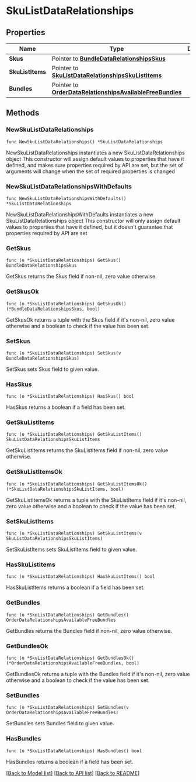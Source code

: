 # SkuListDataRelationships

## Properties

Name | Type | Description | Notes
------------ | ------------- | ------------- | -------------
**Skus** | Pointer to [**BundleDataRelationshipsSkus**](BundleDataRelationshipsSkus.md) |  | [optional] 
**SkuListItems** | Pointer to [**SkuListDataRelationshipsSkuListItems**](SkuListDataRelationshipsSkuListItems.md) |  | [optional] 
**Bundles** | Pointer to [**OrderDataRelationshipsAvailableFreeBundles**](OrderDataRelationshipsAvailableFreeBundles.md) |  | [optional] 

## Methods

### NewSkuListDataRelationships

`func NewSkuListDataRelationships() *SkuListDataRelationships`

NewSkuListDataRelationships instantiates a new SkuListDataRelationships object
This constructor will assign default values to properties that have it defined,
and makes sure properties required by API are set, but the set of arguments
will change when the set of required properties is changed

### NewSkuListDataRelationshipsWithDefaults

`func NewSkuListDataRelationshipsWithDefaults() *SkuListDataRelationships`

NewSkuListDataRelationshipsWithDefaults instantiates a new SkuListDataRelationships object
This constructor will only assign default values to properties that have it defined,
but it doesn't guarantee that properties required by API are set

### GetSkus

`func (o *SkuListDataRelationships) GetSkus() BundleDataRelationshipsSkus`

GetSkus returns the Skus field if non-nil, zero value otherwise.

### GetSkusOk

`func (o *SkuListDataRelationships) GetSkusOk() (*BundleDataRelationshipsSkus, bool)`

GetSkusOk returns a tuple with the Skus field if it's non-nil, zero value otherwise
and a boolean to check if the value has been set.

### SetSkus

`func (o *SkuListDataRelationships) SetSkus(v BundleDataRelationshipsSkus)`

SetSkus sets Skus field to given value.

### HasSkus

`func (o *SkuListDataRelationships) HasSkus() bool`

HasSkus returns a boolean if a field has been set.

### GetSkuListItems

`func (o *SkuListDataRelationships) GetSkuListItems() SkuListDataRelationshipsSkuListItems`

GetSkuListItems returns the SkuListItems field if non-nil, zero value otherwise.

### GetSkuListItemsOk

`func (o *SkuListDataRelationships) GetSkuListItemsOk() (*SkuListDataRelationshipsSkuListItems, bool)`

GetSkuListItemsOk returns a tuple with the SkuListItems field if it's non-nil, zero value otherwise
and a boolean to check if the value has been set.

### SetSkuListItems

`func (o *SkuListDataRelationships) SetSkuListItems(v SkuListDataRelationshipsSkuListItems)`

SetSkuListItems sets SkuListItems field to given value.

### HasSkuListItems

`func (o *SkuListDataRelationships) HasSkuListItems() bool`

HasSkuListItems returns a boolean if a field has been set.

### GetBundles

`func (o *SkuListDataRelationships) GetBundles() OrderDataRelationshipsAvailableFreeBundles`

GetBundles returns the Bundles field if non-nil, zero value otherwise.

### GetBundlesOk

`func (o *SkuListDataRelationships) GetBundlesOk() (*OrderDataRelationshipsAvailableFreeBundles, bool)`

GetBundlesOk returns a tuple with the Bundles field if it's non-nil, zero value otherwise
and a boolean to check if the value has been set.

### SetBundles

`func (o *SkuListDataRelationships) SetBundles(v OrderDataRelationshipsAvailableFreeBundles)`

SetBundles sets Bundles field to given value.

### HasBundles

`func (o *SkuListDataRelationships) HasBundles() bool`

HasBundles returns a boolean if a field has been set.


[[Back to Model list]](../README.md#documentation-for-models) [[Back to API list]](../README.md#documentation-for-api-endpoints) [[Back to README]](../README.md)


